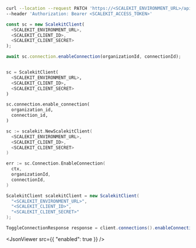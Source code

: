 <CodeWithHeader method="patch" endpoint="/api/v1/organizations/{organization_id}/directories/{id}:enable">
<Tabs groupId="tech-stack" querystring>
<TabItem value="curl" label="cURL">

```bash showLineNumbers
curl --location --request PATCH 'https://<SCALEKIT_ENVIRONMENT_URL>/api/v1/organizations/<organization_id>/directories/<directory_id>:enable' \
--header 'Authorization: Bearer <SCALEKIT_ACCESS_TOKEN>'
```

</TabItem>
<TabItem value="nodejs" label="Node.js">

```js showLineNumbers
const sc = new ScalekitClient(
  <SCALEKIT_ENVIRONMENT_URL>,
  <SCALEKIT_CLIENT_ID>,
  <SCALEKIT_CLIENT_SECRET>
);

await sc.connection.enableConnection(organizationId, connectionId);
```

</TabItem>
<TabItem value="py" label="Python">

```python showLineNumbers

sc = ScalekitClient(
  <SCALEKIT_ENVIRONMENT_URL>,
  <SCALEKIT_CLIENT_ID>,
  <SCALEKIT_CLIENT_SECRET>
)

sc.connection.enable_connection(
  organization_id,
  connection_id,
)
```

</TabItem>
<TabItem value="golang" label="Go">

```go showLineNumbers
sc := scalekit.NewScalekitClient(
  <SCALEKIT_ENVIRONMENT_URL>,
  <SCALEKIT_CLIENT_ID>,
  <SCALEKIT_CLIENT_SECRET>
)

err := sc.Connection.EnableConnection(
  ctx,
  organizationId,
  connectionId,
)
```

</TabItem>

<TabItem value="java" label="Java">

```java showLineNumbers
ScalekitClient scalekitClient = new ScalekitClient(
  "<SCALEKIT_ENVIRONMENT_URL>",
  "<SCALEKIT_CLIENT_ID>",
  "<SCALEKIT_CLIENT_SECRET>"
);

ToggleConnectionResponse response = client.connections().enableConnection(connectionId, organizationId);

```

</TabItem>

</Tabs>
</CodeWithHeader>
<CodeWithHeader title="Response">

<JsonViewer src={{
   "enabled": true
}} />

</CodeWithHeader>
